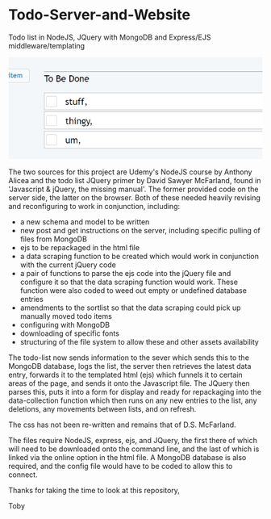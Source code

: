 # Todo-Server-and-Website
Todo list in NodeJS, JQuery with MongoDB and Express/EJS middleware/templating




![](https://github.com/stickmonster/Todo-Server-and-Website/blob/main/todo%20list.gif)


The two sources for this project are Udemy's NodeJS course by Anthony Alicea and the todo list JQuery primer by David Sawyer McFarland, found in 'Javascript & jQuery, the missing manual'. The former provided code on the server side, the latter on the browser. Both of these needed heavily revising and reconfiguring to work in conjunction, including:

- a new schema and model to be written
- new post and get instructions on the server, including specific pulling of files from MongoDB
- ejs to be repackaged in the html file
- a data scraping function to be created which would work in conjunction with the current jQuery code
- a pair of functions to parse the ejs code into the jQuery file and configure it so that the data scraping function would work. These function were also coded to weed out empty or undefined database entries
- amendments to the sortlist so that the data scraping could pick up manually moved todo items
- configuring with MongoDB
- downloading of specific fonts
- structuring of the file system to allow these and other assets availability  


The todo-list now sends information to the sever which sends this to the MongoDB database, logs the list, the server then retrieves the latest data entry, forwards it to the templated html (ejs) which funnels it to certain areas of the page, and sends it onto the Javascript file. The JQuery then parses this, puts it into a form for display and ready for repackaging into the data-collection function which then runs on any new entries to the list, any deletions, any movements between lists, and on refresh.

The css has not been re-written and remains that of D.S. McFarland.

The files require NodeJS, express, ejs, and JQuery, the first there of which will need to be downloaded onto the command line, and the last of which is linked via the online option in the html file. A MongoDB database is also required, and the config file would have to be coded to allow this to connect.

Thanks for taking the time to look at this repository,

Toby
